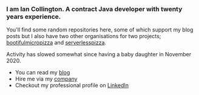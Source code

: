 ### I am Ian Collington. A contract Java developer with twenty years experience.

You'll find some random repositories here, some of which support my blog posts but I also have two other organisations for two projects; [bootifulmicropizza](https://github.com/bootifulmicropizza) and [serverlesspizza](https://github.com/serverlesspizza).

Activity has slowed somewhat since having a baby daughter in November 2020.

- You can read my [blog](https://ian.collington.me)
- Hire me via my [company](https://yobibyte-solutions.co.uk)
- Checkout my professional profile on [LinkedIn](https://www.linkedin.com/in/iancollington/)
